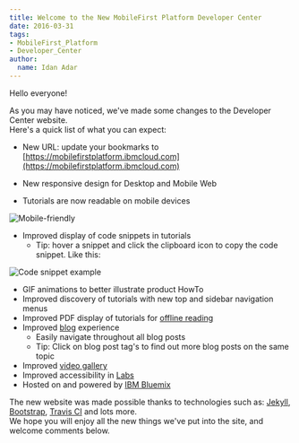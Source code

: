 ```yaml
---
title: Welcome to the New MobileFirst Platform Developer Center
date: 2016-03-31
tags:
- MobileFirst_Platform
- Developer_Center
author:
  name: Idan Adar
---
```


Hello everyone!

As you may have noticed, we've made some changes to the Developer Center website.  
Here's a quick list of what you can expect:

* New URL: update your bookmarks to [https://mobilefirstplatform.ibmcloud.com](https://mobilefirstplatform.ibmcloud.com)

* New responsive design for Desktop and Mobile Web
* Tutorials are now readable on mobile devices

![Mobile-friendly]({{site.baseurl}}/assets/blog/2016-03-31-welcome-to-the-new-developer-center/mobile-friendly.gif)

* Improved display of code snippets in tutorials
    * Tip: hover a snippet and click the clipboard icon to copy the code snippet. Like this:

![Code snippet example]({{site.baseurl}}/assets/blog/2016-03-31-welcome-to-the-new-developer-center/code-snippets.png)

* GIF animations to better illustrate product HowTo
* Improved discovery of tutorials with new top and sidebar navigation menus
* Improved PDF display of tutorials for [offline reading]({{site.baseurl}}/downloads/)
* Improved [blog]({{site.baseurl}}/blog/) experience
    * Easily navigate throughout all blog posts
    * Tip: Click on blog post tag's to find out more blog posts on the same topic
* Improved [video gallery]({{site.baseurl}}/video-gallery/)
* Improved accessibility in [Labs]({{site.baseurl}}/labs/)
* Hosted on and powered by [IBM Bluemix](https://bluemix.net)

The new website was made possible thanks to technologies such as: [Jekyll](http://jekyllrb.com/), [Bootstrap](http://getbootstrap.com), [Travis CI](https://travis-ci.org/) and lots more.  
We hope you will enjoy all the new things we've put into the site, and welcome comments below.
